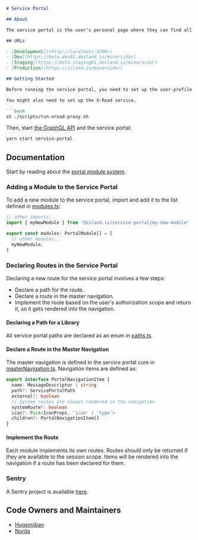 ```markdown
# Service Portal

## About

The service portal is the user's personal page where they can find all information related to themselves, family, finances, applications, and more.

## URLs

- [Development](<http://localhost:4200>)
- [Dev](https://beta.dev01.devland.is/minarsidur)
- [Staging](https://beta.staging01.devland.is/minarsidur)
- [Production](https://island.is/minarsidur)

## Getting Started

Before running the service portal, you need to set up the user-profile service. Follow [these steps](../services/user-profile/README.md#initial-setup) first.

You might also need to set up the X-Road service.

```bash
sh ./scripts/run-xroad-proxy.sh
```

Then, start [the GraphQL API](../api/README.md#getting-started) and the service portal:

```bash
yarn start service-portal
```

## Documentation

Start by reading about the [portal module system](../../libs/portals/core/README.md).

### Adding a Module to the Service Portal

To add a new module to the service portal, import and add it to the list defined in [modules.ts](./src/store/modules.ts):

```typescript
// other imports...
import { myNewModule } from '@island.is/service-portal/my-new-module'

export const modules: PortalModule[] = [
  // other modules...
  myNewModule,
]
```

### Declaring Routes in the Service Portal

Declaring a new route for the service portal involves a few steps:

- Declare a path for the route.
- Declare a route in the master navigation.
- Implement the route based on the user's authorization scope and return it, so it gets rendered into the navigation.

#### Declaring a Path for a Library

All service portal paths are declared as an enum in [paths.ts](../../libs/service-portal/core/src/lib/navigation/paths.ts).

#### Declare a Route in the Master Navigation

The master navigation is defined in the service portal core in [masterNavigation.ts](../../libs/service-portal/core/src/lib/navigation/masterNavigation.ts). Navigation items are defined as:

```typescript
export interface PortalNavigationItem {
  name: MessageDescriptor | string
  path?: ServicePortalPath
  external?: boolean
  // System routes are always rendered in the navigation
  systemRoute?: boolean
  icon?: Pick<IconProps, 'icon' | 'type'>
  children?: PortalNavigationItem[]
}
```

#### Implement the Route

Each module implements its own routes. Routes should only be returned if they are available to the session scope. Items will be rendered into the navigation if a route has been declared for them.

### Sentry

A Sentry project is available [here](https://sentry.io/organizations/island_is/issues/?project=5501494).

## Code Owners and Maintainers

- [Hugsmiðjan](https://github.com/orgs/island-is/teams/hugsmidjan)
- [Norda](https://github.com/orgs/island-is/teams/norda/members)
```